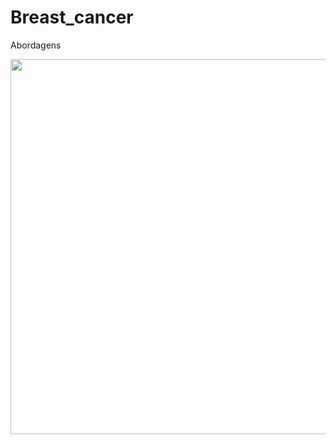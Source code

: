 # Breast_cancer
Abordagens


<div align="center">
<img src="https://user-images.githubusercontent.com/87787728/161064424-2c11e3a4-1570-461a-8d67-b2ad18a1e20f.jpg" width="600px" />
</div>
